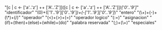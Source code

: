"[c | c <- ['a'..'z'] ++ ['A'..'Z']]([c | c <- ['a'..'z'] ++ ['A'..'Z']]*)['0'..'9']*" "identificador"
"(0)+(['1'..'9']['0'..'9']*)+(-['1'..'9']['0'..'9']*)" "entero"
"(\\+)+(-)+(\\*)+(/)" "operador"
"(<)+(>)+(=)" "operador logico"
"(:=)" "asignacion"
"(if)+(then)+(else)+(while)+(do)" "palabra reservada"
"(;)+(\\+)" "especiales"